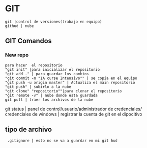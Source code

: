 # GIT

    git |control de versiones(trabajo en equipo)
    githud | nube

## GIT Comandos

### New repo
    para hacer  el repositorio
    "git init" |para inicializar el repositorio
    "git add ." | para guardar los cambios
    "git commit -m "IA curse Intensivo"" | se copia en el equipo
    "git push -u origin master" | Actualiza el main repositorio
    "git push" | subirlo a la nube
    "git clone" "repositorio""|para clonar el repositorio 
    "git remote -v" | nube donde esta guardada
    git pull | traer los archivos de la nube

git status |
 panel de control/usuario/administrador de credenciales/ credenciales de windows | registrar la cuenta de git en el dipocitivo
## tipo de archivo 

     .gitignore | esto no se va a guardar en mi git hud